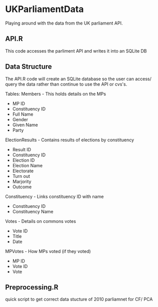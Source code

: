 # UKParliamentData
Playing around with the data from the UK parliament API.

## API.R
This code accesses the parliment API and writes it into an SQLite DB

## Data Structure 
The API.R code will create an SQLite database so the user can access/ query the data rather than continue to use the API or cvs's.

Tables:
Members - This holds details on the MPs 
  - MP ID
  - Constituency ID
  - Full Name
  - Gender
  - Given Name
  - Party

ElectionResults - Contains results of elections by constituency
  - Result ID
  - Constituency ID
  - Election ID
  - Election Name
  - Electorate
  - Turn out
  - Marjority
  - Outcome

Constituency - Links constituency ID with name
  - Constituency ID
  - Constituency Name

Votes - Details on commons votes
  - Vote ID
  - Title
  - Date

MPVotes - How MPs voted (if they voted)
  - MP ID
  - Vote ID
  - Vote

## Preprocessing.R
quick script to get correct data stucture of 2010 parliamnet for CF/ PCA
